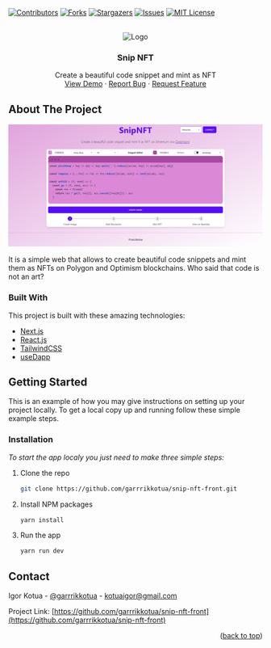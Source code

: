 <div id="top"></div>


<!-- PROJECT SHIELDS -->
[![Contributors][contributors-shield]][contributors-url]
[![Forks][forks-shield]][forks-url]
[![Stargazers][stars-shield]][stars-url]
[![Issues][issues-shield]][issues-url]
[![MIT License][license-shield]][license-url]



<!-- PROJECT LOGO -->
<br />
<div align="center">
  <img src="images/logo.png" alt="Logo" width="80" height="80">

  <h3 align="center">Snip NFT</h3>

  <p align="center">
    Create a beautiful code snippet and mint as NFT
    <br />
    <a href="https://ferretthorn-erm7bt-60809987718821.stormkit.dev/">View Demo</a>
    ·
    <a href="https://github.com/garrrikkotua/snip-nft-front/issues">Report Bug</a>
    ·
    <a href="https://github.com/garrrikkotua/snip-nft-front/issues">Request Feature</a>
  </p>
</div>



<!-- ABOUT THE PROJECT -->
## About The Project

[![Product Name Screen Shot][product-screenshot]](https://ferretthorn-erm7bt-60809987718821.stormkit.dev/)

It is a simple web that allows to create beautiful code snippets and mint them as NFTs on Polygon and Optimism blockchains. Who said that code is not an art?


### Built With

This project is built with these amazing technologies:

* [Next.js](https://nextjs.org/)
* [React.js](https://reactjs.org/)
* [TailwindCSS](https://tailwindcss.com/)
* [useDapp](https://usedapp.io/)


<!-- GETTING STARTED -->
## Getting Started

This is an example of how you may give instructions on setting up your project locally.
To get a local copy up and running follow these simple example steps.


### Installation

_To start the app localy you just need to make three simple steps:_

1. Clone the repo
   ```sh
   git clone https://github.com/garrrikkotua/snip-nft-front.git
   ```
2. Install NPM packages
   ```sh
   yarn install
   ```
3. Run the app
   ```sh
   yarn run dev
   ```

<!-- CONTACT -->
## Contact

Igor Kotua - [@garrrikkotua](https://twitter.com/garrrikkotua) - kotuaigor@gmail.com

Project Link: [https://github.com/garrrikkotua/snip-nft-front](https://github.com/garrrikkotua/snip-nft-front)

<p align="right">(<a href="#top">back to top</a>)</p>


<!-- MARKDOWN LINKS & IMAGES -->
<!-- https://www.markdownguide.org/basic-syntax/#reference-style-links -->
[contributors-shield]: https://img.shields.io/github/contributors/garrrikkotua/snip-nft-front.svg?style=for-the-badge
[contributors-url]: https://github.com/garrrikkotua/snip-nft-front/graphs/contributors
[forks-shield]: https://img.shields.io/github/forks/garrrikkotua/snip-nft-front.svg?style=for-the-badge
[forks-url]: https://github.com/garrrikkotua/snip-nft-front/network/members
[stars-shield]: https://img.shields.io/github/stars/garrrikkotua/snip-nft-front.svg?style=for-the-badge
[stars-url]: https://github.com/garrrikkotua/snip-nft-front/stargazers
[issues-shield]: https://img.shields.io/github/issues/garrrikkotua/snip-nft-front.svg?style=for-the-badge
[issues-url]: https://github.com/garrrikkotua/snip-nft-front/issues
[license-shield]: https://img.shields.io/github/license/garrrikkotua/snip-nft-front.svg?style=for-the-badge
[license-url]: https://github.com/garrrikkotua/snip-nft-front/blob/master/LICENSE
[linkedin-shield]: https://img.shields.io/badge/-LinkedIn-black.svg?style=for-the-badge&logo=linkedin&colorB=555
[product-screenshot]: public/snip_nft_image_with_code.png
